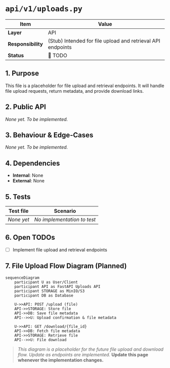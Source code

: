 <!-- filepath: c:\Users\00010654\Documents\Git\ReViewPoint\docs\backend\api\v1\uploads.py.md -->

# `api/v1/uploads.py`

| Item               | Value                                                       |
| ------------------ | ----------------------------------------------------------- |
| **Layer**          | API                                                         |
| **Responsibility** | (Stub) Intended for file upload and retrieval API endpoints |
| **Status**         | 🔴 TODO                                                     |

## 1. Purpose

This file is a placeholder for file upload and retrieval endpoints. It will handle file upload requests, return metadata, and provide download links.

## 2. Public API

_None yet. To be implemented._

## 3. Behaviour & Edge-Cases

_None yet. To be implemented._

## 4. Dependencies

- **Internal**: None
- **External**: None

## 5. Tests

| Test file  | Scenario                    |
| ---------- | --------------------------- |
| _None yet_ | _No implementation to test_ |

## 6. Open TODOs

- [ ] Implement file upload and retrieval endpoints

## 7. File Upload Flow Diagram (Planned)

```mermaid
sequenceDiagram
    participant U as User/Client
    participant API as FastAPI Uploads API
    participant STORAGE as MinIO/S3
    participant DB as Database

    U->>API: POST /upload (file)
    API->>STORAGE: Store file
    API->>DB: Save file metadata
    API-->>U: Upload confirmation & file metadata

    U->>API: GET /download/{file_id}
    API->>DB: Fetch file metadata
    API->>STORAGE: Retrieve file
    API-->>U: File download

```

> _This diagram is a placeholder for the future file upload and download flow. Update as endpoints are implemented._
> **Update this page whenever the implementation changes.**
